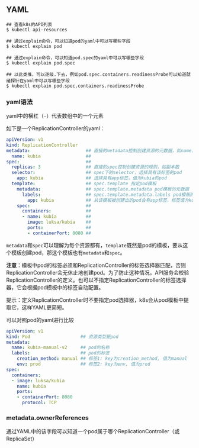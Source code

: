 ## YAML

```shell
## 查看k8s的API列表
$ kubectl api-resources

## 通过explain命令，可以知道pod的yaml中可以写哪些字段
$ kubectl explain pod

## 通过explain命令，可以知道pod.spec的yaml中可以写哪些字段
$ kubectl explain pod.spec

## 以此类推，可以逐级.下去，例如pod.spec.containers.readinessProbe可以知道就绪探针在yaml中可以写哪些字段
$ kubectl explain pod.spec.containers.readinessProbe
```



### yaml语法

yaml中的横杠（`-`）代表数组中的一个元素

如下是一个ReplicationController的yaml：

```yaml
apiVersion: v1
kind: ReplicationController
metadata:                     ## 直接的metadata控制创建资源的元数据，如name，labels
  name: kubia                 ##
spec:                         ##
  replicas: 3                 ## 直接的spec控制创建资源的规则，如副本数
  selector:                   ## spec下的selector，选择具有该标签的pod
    app: kubia                ## 选择具有app标签，值为kubia的pod
  template:                   ## spec.template 指定pod模板
    metadata:                 ## spec.template.metadata pod模板的元数据
      labels:                 ## spec.template.metadata.labels pod模板的元数据：如该pod具有以下标签
        app: kubia            ## 从该模板被创建出的pod会有app标签，标签值为kubia
    spec:                     ##   
      containers:             ##   
      - name: kubia           ##   
        image: luksa/kubia    ##   
        ports:                ##   
        - containerPort: 8080 ##
```

`metadata`和`spec`可以理解为每个资源都有，`template`既然是pod的模板，要从这个模板创建pod，那这个模板也有`metadata`和`spec`。

**注意**：模板中pod的标签必须和ReplicationController的标签选择器匹配，否则ReplicationController会无休止地创建pod。为了防止这种情况，API服务会校验ReplicationController的定义。也可以不指定ReplicationController的标签选择器，它会根据pod模板中的标签自动配置。

提示：定义ReplicationController时不要指定pod选择器，k8s会从pod模板中提取它，这样YAML更简短。

可以对照pod的yaml进行比较

```yaml
apiVersion: v1
kind: Pod                   ## 资源类型是pod
metadata: 
  name: kubia-manual-v2     ## pod的名称
  labels:                   ## pod的标签
    creation_method: manual ## 标签1: key为creation_method, 值为manual
    env: prod               ## 标签2: key为env, 值为prod
spec: 
  containers:
  - image: luksa/kubia
    name: kubia
    ports:
    - containerPort: 8080
      protocol: TCP
```

### metadata.ownerReferences

通过YAML中的该字段可以知道一个pod属于哪个ReplicationController（或ReplicaSet）